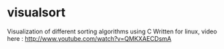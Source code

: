 visualsort
==========

Visualization of different sorting algorithms using C
Written for linux, video here : http://www.youtube.com/watch?v=QMKXAECDsmA
